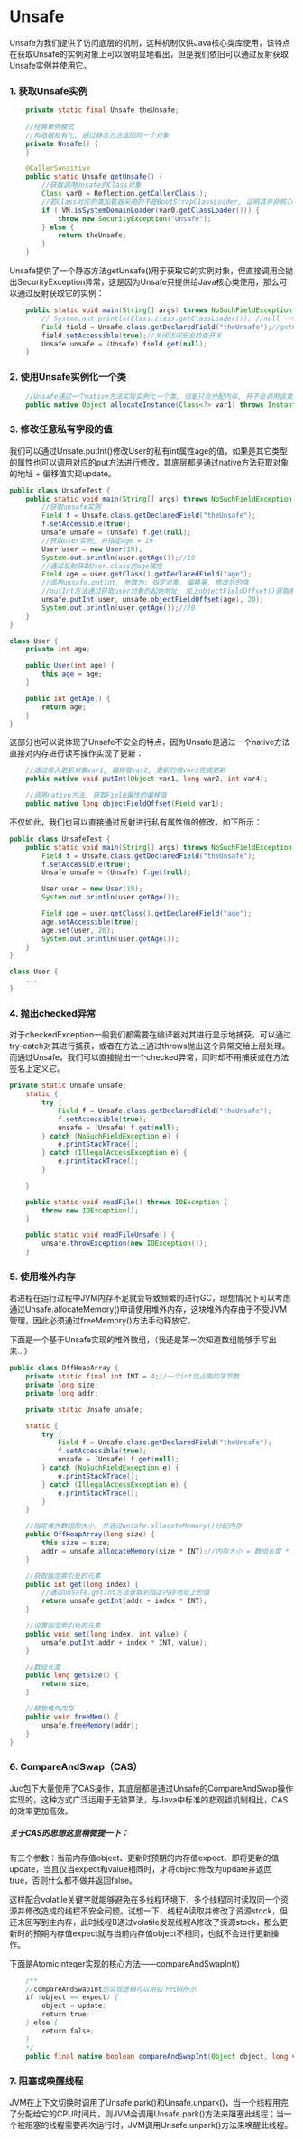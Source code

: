 # Unsafe
Unsafe为我们提供了访问底层的机制，这种机制仅供Java核心类库使用，该特点在获取Unsafe的实例对象上可以很明显地看出，但是我们依旧可以通过反射获取Unsafe实例并使用它。

### 1. 获取Unsafe实例
```java
	private static final Unsafe theUnsafe;
	
	//经典单例模式
	//构造器私有化, 通过静态方法返回同一个对象
	private Unsafe() {
    }

    @CallerSensitive
    public static Unsafe getUnsafe() {
    	//获取调用Unsafe的Class对象
        Class var0 = Reflection.getCallerClass();
        //若Class对应的类加载器采用的不是BootStrapClassLoader, 证明其并非核心类, 那么就抛出异常
        if (!VM.isSystemDomainLoader(var0.getClassLoader())) {
            throw new SecurityException("Unsafe");
        } else {
            return theUnsafe;
        }
    }
```
Unsafe提供了一个静态方法getUnsafe()用于获取它的实例对象，但直接调用会抛出SecurityException异常，这是因为Unsafe只提供给Java核心类使用，那么可以通过反射获取它的实例：
```java
    public static void main(String[] args) throws NoSuchFieldException, IllegalAccessException {
        // System.out.println(Class.class.getClassLoader()); //null --> BootStrapClassLoader
        Field field = Unsafe.class.getDeclaredField("theUnsafe");//getField只能获取public属性
        field.setAccessible(true);//关闭访问安全检查开关
        Unsafe unsafe = (Unsafe) field.get(null);
    }
```

### 2. 使用Unsafe实例化一个类
```java
	//Unsafe通过一个native方法实现实例化一个类, 但是只会分配内存, 并不会调用该类的构造方法
	public native Object allocateInstance(Class<?> var1) throws InstantiationException;
```

### 3. 修改任意私有字段的值
我们可以通过Unsafe.putInt()修改User的私有int属性age的值，如果是其它类型的属性也可以调用对应的put方法进行修改，其底层都是通过native方法获取对象的地址 + 偏移值实现update。
```java
public class UnsafeTest {
    public static void main(String[] args) throws NoSuchFieldException, IllegalAccessException {
    	//获取unsafe实例
        Field f = Unsafe.class.getDeclaredField("theUnsafe");
        f.setAccessible(true);
        Unsafe unsafe = (Unsafe) f.get(null);
		//获取user实例, 并指定age = 19
        User user = new User(19);
        System.out.println(user.getAge());//19
		//通过反射获取User.class的age属性
        Field age = user.getClass().getDeclaredField("age");
        //调用unsafe.putInt, 参数为: 指定对象, 偏移量, 修改后的值
        //putInt方法通过获取user对象的起始地址, 加上objectFieldOffset()获取到的偏移值得到对应的update地址, 然后将20写入对应的update地址
        unsafe.putInt(user, unsafe.objectFieldOffset(age), 20);
        System.out.println(user.getAge());//20
    }
}

class User {
    private int age;

    public User(int age) {
        this.age = age;
    }

    public int getAge() {
        return age;
    }
}
```
这部分也可以说体现了Unsafe不安全的特点，因为Unsafe是通过一个native方法直接对内存进行读写操作实现了更新：
```java
	//通过传入更新对象var1, 偏移值var2, 更新的值var3完成更新
	public native void putInt(Object var1, long var2, int var4);

	//调用native方法, 获取Field属性的偏移值
	public native long objectFieldOffset(Field var1);
```
不仅如此，我们也可以直接通过反射进行私有属性值的修改，如下所示：  
```java
public class UnsafeTest {
    public static void main(String[] args) throws NoSuchFieldException, IllegalAccessException {
        Field f = Unsafe.class.getDeclaredField("theUnsafe");
        f.setAccessible(true);
        Unsafe unsafe = (Unsafe) f.get(null);

        User user = new User(19);
        System.out.println(user.getAge());

        Field age = user.getClass().getDeclaredField("age");
        age.setAccessible(true);
        age.set(user, 20);
        System.out.println(user.getAge());
    }
}

class User {
	...
}
```

### 4. 抛出checked异常
对于checkedException一般我们都需要在编译器对其进行显示地捕获，可以通过try-catch对其进行捕获，或者在方法上通过throws抛出这个异常交给上层处理。而通过Unsafe，我们可以直接抛出一个checked异常，同时却不用捕获或在方法签名上定义它。
```java
private static Unsafe unsafe;
    static {
        try {
            Field f = Unsafe.class.getDeclaredField("theUnsafe");
            f.setAccessible(true);
            unsafe = (Unsafe) f.get(null);
        } catch (NoSuchFieldException e) {
            e.printStackTrace();
        } catch (IllegalAccessException e) {
            e.printStackTrace();
        }

    }

    public static void readFile() throws IOException {
        throw new IOException();
    }

    public static void readFileUnsafe() {
        unsafe.throwException(new IOException());
    }
```

### 5. 使用堆外内存
若进程在运行过程中JVM内存不足就会导致频繁的进行GC，理想情况下可以考虑通过Unsafe.allocateMemory()申请使用堆外内存，这块堆外内存由于不受JVM管理，因此必须通过freeMemory()方法手动释放它。

下面是一个基于Unsafe实现的堆外数组，（我还是第一次知道数组能够手写出来...）
```java
public class OffHeapArray {
    private static final int INT = 4;//一个int位占用的字节数
    private long size;
    private long addr;

    private static Unsafe unsafe;

    static {
        try {
            Field f = Unsafe.class.getDeclaredField("theUnsafe");
            f.setAccessible(true);
            unsafe = (Unsafe) f.get(null);
        } catch (NoSuchFieldException e) {
            e.printStackTrace();
        } catch (IllegalAccessException e) {
            e.printStackTrace();
        }
    }

    //指定堆外数组的大小, 并通过unsafe.allocateMemory()分配内存
    public OffHeapArray(long size) {
        this.size = size;
        addr = unsafe.allocateMemory(size * INT);//内存大小 = 数组长度 * 32bit(4字节)
    }

    //获取指定索引处的元素
    public int get(long index) {
        //通过unsafe.getInt方法获取到指定内存地址上的值
        return unsafe.getInt(addr + index * INT);
    }

    //设置指定索引处的元素
    public void set(long index, int value) {
        unsafe.putInt(addr + index * INT, value);
    }

    //数组长度
    public long getSize() {
        return size;
    }

    //释放堆外内存
    public void freeMem() {
        unsafe.freeMemory(addr);
    }
}
```

### 6. CompareAndSwap（CAS）
Juc包下大量使用了CAS操作，其底层都是通过Unsafe的CompareAndSwap操作实现的，这种方式广泛运用于无锁算法，与Java中标准的悲观锁机制相比，CAS的效率更加高效。  

##### 关于CAS的思想这里稍微提一下：
有三个参数：当前内存值object、更新时预期的内存值expect、即将更新的值update，当且仅当expect和value相同时，才将object修改为update并返回true，否则什么都不做并返回false。  

这样配合volatile关键字就能够避免在多线程环境下，多个线程同时读取同一个资源并修改造成的线程不安全问题。试想一下，线程A读取并修改了资源stock，但还未回写到主内存，此时线程B通过volatile发现线程A修改了资源stock，那么更新时的预期内存值expect就与当前内存值object不相同，也就不会进行更新操作。

下面是AtomicInteger实现的核心方法——compareAndSwapInt()
```java
	/**
	//compareAndSwapInt的实现逻辑可以用如下代码所示
	if (object == expect) {
		object = update;
		return true;
	} else {
		return false;
	}
	*/
	public final native boolean compareAndSwapInt(Object object, long valueOffset, int expect, int update);
```

### 7. 阻塞或唤醒线程
JVM在上下文切换时调用了Unsafe.park()和Unsafe.unpark()，当一个线程用完了分配给它的CPU时间片，则JVM会调用Unsafe.park()方法来阻塞此线程；当一个被阻塞的线程需要再次运行时，JVM调用Unsafe.unpark()方法来唤醒此线程。